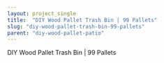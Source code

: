 ```yaml
---
layout: project_single
title:  "DIY Wood Pallet Trash Bin | 99 Pallets"
slug: "diy-wood-pallet-trash-bin-99-pallets"
parent: "diy-wood-pallet-patio"
---
```

DIY Wood Pallet Trash Bin | 99 Pallets